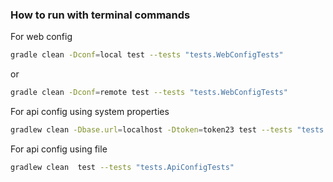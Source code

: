 
### How to run with terminal commands
For web config
```bash
gradle clean -Dconf=local test --tests "tests.WebConfigTests"
```
or
```bash
gradle clean -Dconf=remote test --tests "tests.WebConfigTests"
```

For api config using system properties
```bash
gradlew clean -Dbase.url=localhost -Dtoken=token23 test --tests "tests.ApiConfigTests"
```

For api config using file
```bash
gradlew clean  test --tests "tests.ApiConfigTests"
```
